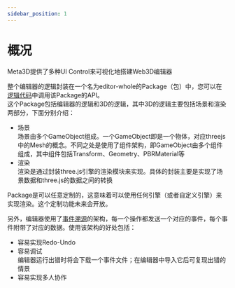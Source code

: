 ```yaml
---
sidebar_position: 1
---
```


# 概况


Meta3D提供了多种UI Control来可视化地搭建Web3D编辑器
<!-- ；并且可以使用Typescript语言来写逻辑代码，为UI Control提供数据、实现UI Control的事件处理 -->

整个编辑器的逻辑封装在一个名为editor-whole的Package（包）中，您可以在[逻辑代码](/写代码-概况)中调用该Package的API。    
这个Package包括编辑器的逻辑和3D的逻辑，其中3D的逻辑主要包括场景和渲染两部分，下面分别介绍：    

- 场景   
场景由多个GameObject组成。一个GameObject即是一个物体，对应threejs中的Mesh的概念。不同之处是使用了组件架构，即GameObject由多个组件组成，其中组件包括Transform、Geometry、PBRMaterial等
- 渲染   
渲染是通过封装three.js引擎的渲染模块来实现。具体的封装主要是实现了场景数据和three.js的数据之间的转换

Package是可以任意定制的，这意味着可以使用任何引擎（或者自定义引擎）来实现渲染。这个定制功能未来会开放。

另外，编辑器使用了[事件溯源](https://www.infoq.cn/article/2017/09/How-understand-event-traceabilit)的架构，每一个操作都发送一个对应的事件，每个事件附带了对应的数据。使用该架构的好处包括：    

- 容易实现Redo-Undo
- 容易调试    
编辑器运行出错时将会下载一个事件文件；在编辑器中导入它后可复现出错的情景
- 容易实现多人协作

